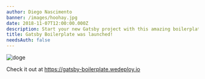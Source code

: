 ```yaml
---
author: Diego Nascimento
banner: /images/hoohay.jpg
date: 2018-11-07T12:00:00.000Z
description: Start your new Gatsby project with this amazing boilerplate <3
title: Gatsby Boilerplate was launched!
needsAuth: false
---
```


![doge](/images/hoohay.jpg)

Check it out at https://gatsby-boilerplate.wedeploy.io